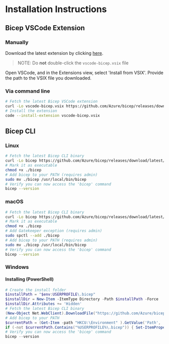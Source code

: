 # Installation Instructions

## Bicep VSCode Extension

### Manually
Download the latest extension by clicking [here](https://github.com/Azure/bicep/releases/download/latest/vscode-bicep.vsix).

>NOTE: Do **not** double-click the `vscode-bicep.vsix` file 

Open VSCode, and in the Extensions view, select 'Install from VSIX'. Provide the path to the VSIX file you downloaded.



### Via command line
```sh
# Fetch the latest Bicep VSCode extension
curl -Lo vscode-bicep.vsix https://github.com/Azure/bicep/releases/download/latest/vscode-bicep.vsix
# Install the extension
code --install-extension vscode-bicep.vsix
```

## Bicep CLI

### Linux
```sh
# Fetch the latest Bicep CLI binary
curl -Lo bicep https://github.com/Azure/bicep/releases/download/latest/bicep-linux-x64
# Mark it as executable
chmod +x ./bicep
# Add bicep to your PATH (requires admin)
sudo mv ./bicep /usr/local/bin/bicep
# Verify you can now access the 'bicep' command
bicep --version
```

### macOS
```sh
# Fetch the latest Bicep CLI binary
curl -Lo bicep https://github.com/Azure/bicep/releases/download/latest/bicep-osx-x64
# Mark it as executable
chmod +x ./bicep
# Add Gatekeeper exception (requires admin)
sudo spctl --add ./bicep
# Add bicep to your PATH (requires admin)
sudo mv ./bicep /usr/local/bin/bicep
# Verify you can now access the 'bicep' command
bicep --version
```

### Windows
#### Installing (PowerShell)
```powershell
# Create the install folder
$installPath = "$env:USERPROFILE\.bicep"
$installDir = New-Item -ItemType Directory -Path $installPath -Force
$installDir.Attributes += 'Hidden'
# Fetch the latest Bicep CLI binary
(New-Object Net.WebClient).DownloadFile("https://github.com/Azure/bicep/releases/download/latest/bicep-win-x64.exe", "$installPath\bicep.exe")
# Add bicep to your PATH
$currentPath = (Get-Item -path "HKCU:\Environment" ).GetValue('Path', '', 'DoNotExpandEnvironmentNames')
if (-not $currentPath.Contains("%USERPROFILE%\.bicep")) { Set-ItemProperty -Path "HKCU:\Environment" -Name Path -Value ($currentPath + ";%USERPROFILE%\.bicep") }
# Verify you can now access the 'bicep' command
bicep --version
```
